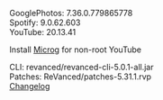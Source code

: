 GooglePhotos: 7.36.0.779865778  
Spotify: 9.0.62.603  
YouTube: 20.13.41  

Install [Microg](https://github.com/ReVanced/GmsCore/releases) for non-root YouTube
  
CLI: revanced/revanced-cli-5.0.1-all.jar  
Patches: ReVanced/patches-5.31.1.rvp  
[Changelog](https://github.com/ReVanced/revanced-patches/releases/tag/v5.31.1)  
